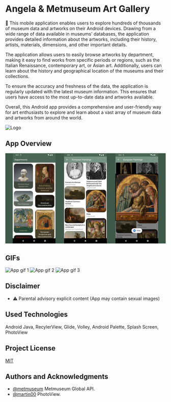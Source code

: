 
# Angela & Metmuseum Art Gallery

🎨 This mobile application enables users to explore hundreds of thousands of museum data and artworks on their Android devices. Drawing from a wide range of data available in museums' databases, the application provides detailed information about the artworks, including their history, artists, materials, dimensions, and other important details.

The application allows users to easily browse artworks by department, making it easy to find works from specific periods or regions, such as the Italian Renaissance, contemporary art, or Asian art. Additionally, users can learn about the history and geographical location of the museums and their collections.

To ensure the accuracy and freshness of the data, the application is regularly updated with the latest museum information. This ensures that users have access to the most up-to-date data and artworks available.

Overall, this Android app provides a comprehensive and user-friendly way for art enthusiasts to explore and learn about a vast array of museum data and artworks from around the world.

![Logo](https://i.ibb.co/w6dCZq6/placeholder.png)

    
## App Overview

![App screenshot](https://github.com/efeint01/metmuseum_art/blob/master/design/app_overview.png?raw=true)

## GIFs

![App gif 1](https://github.com/efeint01/metmuseum_art/blob/master/design/app2.gif?raw=true)
![App gif 2](https://github.com/efeint01/metmuseum_art/blob/master/design/app1.gif?raw=true)
![App gif 3](https://github.com/efeint01/metmuseum_art/blob/master/design/app3.gif?raw=true)



## Disclaimer

- ⚠️ Parental advisory explicit content (App may contain sexual images) 


## Used Technologies
Android Java, RecylerView, Glide, Volley, Android Palette, Splash Screen, PhotoView

## Project License

[MIT](https://choosealicense.com/licenses/mit/)

  
## Authors and Acknowledgments 

- [@metmuseum](https://metmuseum.github.io) Metmuseum Global API.
- [@martin00](https://github.com/Baseflow/PhotoView) PhotoView.

  
